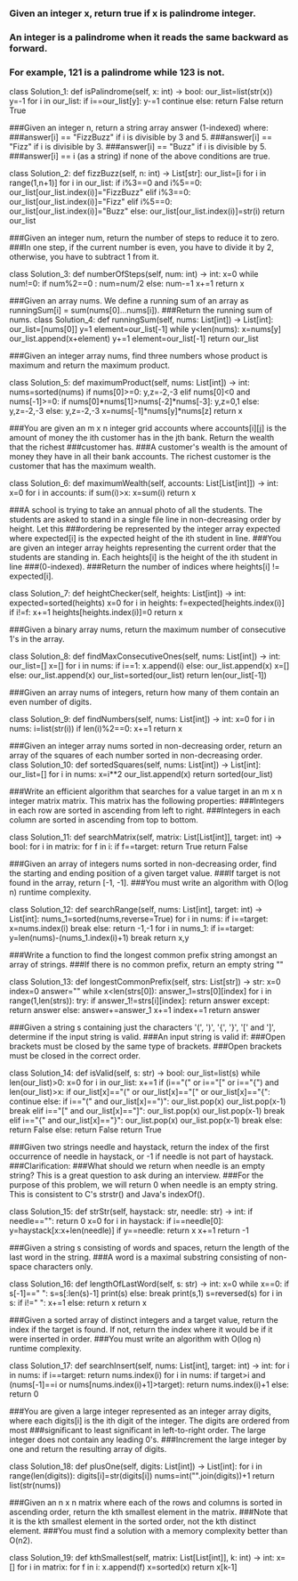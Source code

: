 ### Given an integer x, return true if x is palindrome integer.
### An integer is a palindrome when it reads the same backward as forward.
### For example, 121 is a palindrome while 123 is not.

class Solution_1:
    def isPalindrome(self, x: int) -> bool:
        our_list=list(str(x))
        y=-1
        for i in our_list:
            if i==our_list[y]:
                y-=1
                continue
            else:
                return False
        return True


###Given an integer n, return a string array answer (1-indexed) where:
###answer[i] == "FizzBuzz" if i is divisible by 3 and 5.
###answer[i] == "Fizz" if i is divisible by 3.
###answer[i] == "Buzz" if i is divisible by 5.
###answer[i] == i (as a string) if none of the above conditions are true.

class Solution_2:
    def fizzBuzz(self, n: int) -> List[str]:
        our_list=[i for i in range(1,n+1)]
        for i in our_list:
            if i%3==0 and i%5==0:
                our_list[our_list.index(i)]="FizzBuzz"
            elif i%3==0:
                our_list[our_list.index(i)]="Fizz"
            elif i%5==0:
                our_list[our_list.index(i)]="Buzz"
            else:
                our_list[our_list.index(i)]=str(i)
        return our_list
        
        
           
###Given an integer num, return the number of steps to reduce it to zero.
###In one step, if the current number is even, you have to divide it by 2, otherwise, you have to subtract 1 from it.       
   
class Solution_3:
    def numberOfSteps(self, num: int) -> int:
        x=0
        while num!=0:
            if num%2==0 :
                num=num/2
            else:
                num-=1
            x+=1
        return x
        
        
###Given an array nums. We define a running sum of an array as runningSum[i] = sum(nums[0]…nums[i]).
###Return the running sum of nums.
class Solution_4:
    def runningSum(self, nums: List[int]) -> List[int]:
        our_list=[nums[0]]
        y=1
        element=our_list[-1]
        while y<len(nums):
            x=nums[y]
            our_list.append(x+element)
            y+=1
            element=our_list[-1]
        return our_list  
   
   
###Given an integer array nums, find three numbers whose product is maximum and return the maximum product.   

class Solution_5:
    def maximumProduct(self, nums: List[int]) -> int:
        nums=sorted(nums)
        if nums[0]>=0:
            y,z=-2,-3
        elif nums[0]<0 and nums[-1]>=0:
            if nums[0]*nums[1]>nums[-2]*nums[-3]:
                y,z=0,1
            else:
                y,z=-2,-3
        else:
            y,z=-2,-3
        x=nums[-1]*nums[y]*nums[z]
        return x



###You are given an m x n integer grid accounts where accounts[i][j] is the amount of money the ith customer has in the jth bank. Return the wealth that the richest ###customer has.
###A customer's wealth is the amount of money they have in all their bank accounts. The richest customer is the customer that has the maximum wealth.

class Solution_6:
    def maximumWealth(self, accounts: List[List[int]]) -> int:
        x=0
        for i in accounts:
            if sum(i)>x:
                x=sum(i)
        return x
       
       
###A school is trying to take an annual photo of all the students. The students are asked to stand in a single file line in non-decreasing order by height. Let this ###ordering be represented by the integer array expected where expected[i] is the expected height of the ith student in line.
###You are given an integer array heights representing the current order that the students are standing in. Each heights[i] is the height of the ith student in line ###(0-indexed).
###Return the number of indices where heights[i] != expected[i].

class Solution_7:
    def heightChecker(self, heights: List[int]) -> int:
        expected=sorted(heights)
        x=0
        for i in heights:
            f=expected[heights.index(i)]
            if i!=f:
                x+=1
            heights[heights.index(i)]=0
        return x


###Given a binary array nums, return the maximum number of consecutive 1's in the array.

class Solution_8:
    def findMaxConsecutiveOnes(self, nums: List[int]) -> int:
        our_list=[]
        x=[]
        for i in nums:
            if i==1:
                x.append(i)
            else:
                our_list.append(x)
                x=[]
        else:
            our_list.append(x)
        our_list=sorted(our_list)
        return len(our_list[-1])
   
   
   
###Given an array nums of integers, return how many of them contain an even number of digits.

class Solution_9:
    def findNumbers(self, nums: List[int]) -> int:
        x=0
        for i in nums:
            i=list(str(i))
            if len(i)%2==0:
                x+=1
        return x
        
        
        
###Given an integer array nums sorted in non-decreasing order, return an array of the squares of each number sorted in non-decreasing order.       
class Solution_10:
    def sortedSquares(self, nums: List[int]) -> List[int]:
        our_list=[]
        for i in nums:
            x=i**2
            our_list.append(x)
        return sorted(our_list)
        
        
###Write an efficient algorithm that searches for a value target in an m x n integer matrix matrix. This matrix has the following properties:
###Integers in each row are sorted in ascending from left to right.
###Integers in each column are sorted in ascending from top to bottom.

class Solution_11:
    def searchMatrix(self, matrix: List[List[int]], target: int) -> bool:
        for i in matrix:
            for f in i:
                if f==target:
                    return True
        return False


###Given an array of integers nums sorted in non-decreasing order, find the starting and ending position of a given target value.
###If target is not found in the array, return [-1, -1].
###You must write an algorithm with O(log n) runtime complexity.

class Solution_12:
    def searchRange(self, nums: List[int], target: int) -> List[int]:
        nums_1=sorted(nums,reverse=True)
        for i in nums:
            if i==target:
                x=nums.index(i)
                break
        else:
            return -1,-1
        for i in nums_1:
            if i==target:
                y=len(nums)-(nums_1.index(i)+1)
                break
        return x,y



###Write a function to find the longest common prefix string amongst an array of strings.
###If there is no common prefix, return an empty string ""

class Solution_13:
    def longestCommonPrefix(self, strs: List[str]) -> str:
        x=0
        index=0
        answer=""
        while x<len(strs[0]):
            answer_1=strs[0][index]
            for i in range(1,len(strs)):
                try:
                    if answer_1!=strs[i][index]:
                        return answer
                except:
                    return answer
            else:
                answer+=answer_1
            x+=1
            index+=1
        return answer
        
        
###Given a string s containing just the characters '(', ')', '{', '}', '[' and ']', determine if the input string is valid.
###An input string is valid if:
###Open brackets must be closed by the same type of brackets.
###Open brackets must be closed in the correct order.        

class Solution_14:
    def isValid(self, s: str) -> bool:
        our_list=list(s)
        while len(our_list)>0:
            x=0
            for i in our_list:
                x+=1
                if (i=="(" or i=="[" or i=="{") and len(our_list)>x:
                    if  our_list[x]=="(" or our_list[x]=="[" or our_list[x]=="{":
                        continue
                    else:
                        if i=="(" and our_list[x]==")":
                            our_list.pop(x)
                            our_list.pop(x-1)
                            break
                        elif i=="[" and our_list[x]=="]":
                            our_list.pop(x)
                            our_list.pop(x-1)
                            break
                        elif i=="{" and our_list[x]=="}":
                            our_list.pop(x)
                            our_list.pop(x-1)
                            break
                        else:
                            return False
                else:
                    return False
        return True


###Given two strings needle and haystack, return the index of the first occurrence of needle in haystack, or -1 if needle is not part of haystack.
###Clarification:
###What should we return when needle is an empty string? This is a great question to ask during an interview.
###For the purpose of this problem, we will return 0 when needle is an empty string. This is consistent to C's strstr() and Java's indexOf().

class Solution_15:
    def strStr(self, haystack: str, needle: str) -> int:
        if needle=="":
            return 0
        x=0
        for i in haystack:
            if i==needle[0]:
                y=haystack[x:x+len(needle)]
                if y==needle:
                    return x
            x+=1
        return -1


###Given a string s consisting of words and spaces, return the length of the last word in the string.
###A word is a maximal substring consisting of non-space characters only.

class Solution_16:
    def lengthOfLastWord(self, s: str) -> int:
        x=0
        while x==0:
            if s[-1]==" ":
                s=s[:len(s)-1]
                print(s)
            else:
                break
        print(s,1)
        s=reversed(s)
        for i in s:
            if i!=" ":
                x+=1
            else:
                return x
        return x


###Given a sorted array of distinct integers and a target value, return the index if the target is found. If not, return the index where it would be if it were inserted in order.
###You must write an algorithm with O(log n) runtime complexity.

class Solution_17:
    def searchInsert(self, nums: List[int], target: int) -> int:
        for i in nums:
            if i==target:
                return nums.index(i)
        for i in nums:
            if target>i and (nums[-1]==i or nums[nums.index(i)+1]>target):
                return nums.index(i)+1
        else:
            return 0


###You are given a large integer represented as an integer array digits, where each digits[i] is the ith digit of the integer. The digits are ordered from most ###significant to least significant in left-to-right order. The large integer does not contain any leading 0's.
###Increment the large integer by one and return the resulting array of digits.

class Solution_18:
    def plusOne(self, digits: List[int]) -> List[int]:
        for i in range(len(digits)):
            digits[i]=str(digits[i])
        nums=int("".join(digits))+1
        return list(str(nums))


###Given an n x n matrix where each of the rows and columns is sorted in ascending order, return the kth smallest element in the matrix.
###Note that it is the kth smallest element in the sorted order, not the kth distinct element.
###You must find a solution with a memory complexity better than O(n2).

class Solution_19:
    def kthSmallest(self, matrix: List[List[int]], k: int) -> int:
        x=[]
        for i in matrix:
            for f in i:
                x.append(f)
        x=sorted(x)
        return x[k-1]
